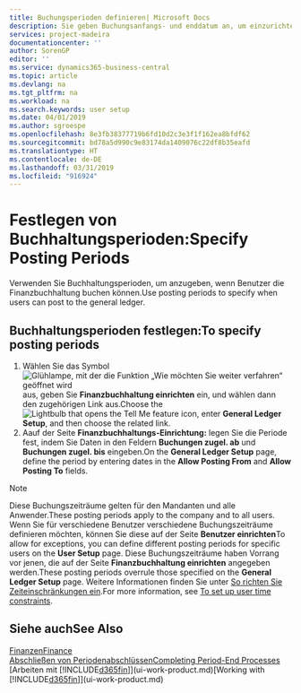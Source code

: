 ```yaml
---
title: Buchungsperioden definieren| Microsoft Docs
description: Sie geben Buchungsanfangs- und enddatum an, um einzurichten, wenn Benutzer die Finanzbuchhaltung buchen können.
services: project-madeira
documentationcenter: ''
author: SorenGP
editor: ''
ms.service: dynamics365-business-central
ms.topic: article
ms.devlang: na
ms.tgt_pltfrm: na
ms.workload: na
ms.search.keywords: user setup
ms.date: 04/01/2019
ms.author: sgroespe
ms.openlocfilehash: 8e3fb38377719b6fd10d2c3e3f1f162ea8bfdf62
ms.sourcegitcommit: bd78a5d990c9e83174da1409076c22df8b35eafd
ms.translationtype: HT
ms.contentlocale: de-DE
ms.lasthandoff: 03/31/2019
ms.locfileid: "916924"
---
```

# <a name="specify-posting-periods"></a><span data-ttu-id="d91c8-103">Festlegen von Buchhaltungsperioden:</span><span class="sxs-lookup"><span data-stu-id="d91c8-103">Specify Posting Periods</span></span>
<span data-ttu-id="d91c8-104">Verwenden Sie Buchhaltungsperioden, um anzugeben, wenn Benutzer die Finanzbuchhaltung buchen können.</span><span class="sxs-lookup"><span data-stu-id="d91c8-104">Use posting periods to specify when users can post to the general ledger.</span></span>  

## <a name="to-specify-posting-periods"></a><span data-ttu-id="d91c8-105">Buchhaltungsperioden festlegen:</span><span class="sxs-lookup"><span data-stu-id="d91c8-105">To specify posting periods</span></span>
1. <span data-ttu-id="d91c8-106">Wählen Sie das Symbol ![Glühlampe, mit der die Funktion „Wie möchten Sie weiter verfahren“ geöffnet wird](media/ui-search/search_small.png "Wie möchten Sie weiter verfahren?") aus, geben Sie **Finanzbuchhaltung einrichten** ein, und wählen dann den zugehörigen Link aus.</span><span class="sxs-lookup"><span data-stu-id="d91c8-106">Choose the ![Lightbulb that opens the Tell Me feature](media/ui-search/search_small.png "Tell me what you want to do") icon, enter **General Ledger Setup**, and then choose the related link.</span></span>  
2. <span data-ttu-id="d91c8-107">Aauf der Seite **Finanzbuchhaltungs-Einrichtung:** legen Sie die Periode fest, indem Sie Daten in den Feldern **Buchungen zugel. ab** und **Buchungen zugel. bis** eingeben.</span><span class="sxs-lookup"><span data-stu-id="d91c8-107">On the **General Ledger Setup** page, define the period by entering dates in the **Allow Posting From** and **Allow Posting To** fields.</span></span>  

> [!NOTE]  
>   <span data-ttu-id="d91c8-108">Diese Buchungszeiträume gelten für den Mandanten und alle Anwender.</span><span class="sxs-lookup"><span data-stu-id="d91c8-108">These posting periods apply to the company and to all users.</span></span> <span data-ttu-id="d91c8-109">Wenn Sie für verschiedene Benutzer verschiedene Buchungszeiträume definieren möchten, können Sie diese auf der Seite **Benutzer einrichten**</span><span class="sxs-lookup"><span data-stu-id="d91c8-109">To allow for exceptions, you can define different posting periods for specific users on the **User Setup** page.</span></span> <span data-ttu-id="d91c8-110">Diese Buchungszeiträume haben Vorrang vor jenen, die auf der Seite **Finanzbuchhaltung einrichten** angegeben werden.</span><span class="sxs-lookup"><span data-stu-id="d91c8-110">These posting periods overrule those specified on the **General Ledger Setup** page.</span></span> <span data-ttu-id="d91c8-111">Weitere Informationen finden Sie unter [So richten Sie Zeiteinschränkungen ein](ui-how-users-permissions.md#to-set-up-user-time-constraints).</span><span class="sxs-lookup"><span data-stu-id="d91c8-111">For more information, see [To set up user time constraints](ui-how-users-permissions.md#to-set-up-user-time-constraints).</span></span>

## <a name="see-also"></a><span data-ttu-id="d91c8-112">Siehe auch</span><span class="sxs-lookup"><span data-stu-id="d91c8-112">See Also</span></span>
[<span data-ttu-id="d91c8-113">Finanzen</span><span class="sxs-lookup"><span data-stu-id="d91c8-113">Finance</span></span>](finance.md)  
[<span data-ttu-id="d91c8-114">Abschließen von Periodenabschlüssen</span><span class="sxs-lookup"><span data-stu-id="d91c8-114">Completing Period-End Processes</span></span>](year-how-complete-period-end-processes.md)  
<span data-ttu-id="d91c8-115">[Arbeiten mit [!INCLUDE[d365fin](includes/d365fin_md.md)]](ui-work-product.md)</span><span class="sxs-lookup"><span data-stu-id="d91c8-115">[Working with [!INCLUDE[d365fin](includes/d365fin_md.md)]](ui-work-product.md)</span></span>
